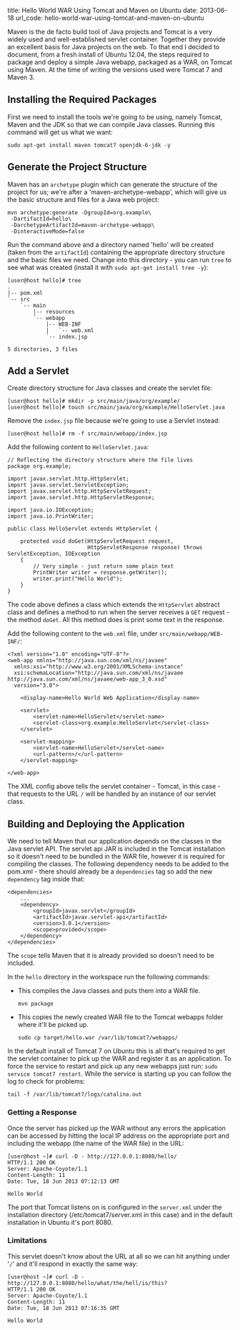 title: Hello World WAR Using Tomcat and Maven on Ubuntu
date: 2013-06-18
url_code: hello-world-war-using-tomcat-and-maven-on-ubuntu

Maven is the de facto build tool of Java projects and Tomcat is a very widely used and well-established servlet container. Together they provide an excellent basis for Java projects on the web. To that end I decided to document, from a fresh install of Ubuntu 12.04, the steps required to package and deploy a simple Java webapp, packaged as a WAR, on Tomcat using Maven. At the time of writing the versions used were Tomcat 7 and Maven 3.

## Installing the Required Packages

First we need to install the tools we're going to be using, namely Tomcat, Maven and the JDK so that we can compile Java classes. Running this command will get us what we want:

    sudo apt-get install maven tomcat7 openjdk-6-jdk -y

## Generate the Project Structure

Maven has an ```archetype``` plugin which can generate the structure of the project for us; we're after a 'maven-archetype-webapp', which will give us the basic structure and files for a Java web project:

    mvn archetype:generate -DgroupId=org.example\
     -DartifactId=hello\
     -DarchetypeArtifactId=maven-archetype-webapp\
     -DinteractiveMode=false

Run the command above and a directory named 'hello' will be created (taken from the ```artifactId```) containing the appropriate directory structure and the basic files we need. Change into this directory - you can run ```tree``` to see what was created (install it with ```sudo apt-get install tree -y```):

    [user@host hello]# tree
    .
    |-- pom.xml
    `-- src
        `-- main
            |-- resources
            `-- webapp
                |-- WEB-INF
                |   `-- web.xml
                `-- index.jsp

    5 directories, 3 files

## Add a Servlet

Create directory structure for Java classes and create the servlet file:

    [user@host hello]# mkdir -p src/main/java/org/example/
    [user@host hello]# touch src/main/java/org/example/HelloServlet.java

Remove the ```index.jsp``` file because we're going to use a Servlet instead:

    [user@host hello]# rm -f src/main/webapp/index.jsp

Add the following content to ```HelloServlet.java```:

    // Reflecting the directory structure where the file lives
    package org.example;

    import javax.servlet.http.HttpServlet;
    import javax.servlet.ServletException;
    import javax.servlet.http.HttpServletRequest;
    import javax.servlet.http.HttpServletResponse;

    import java.io.IOException;
    import java.io.PrintWriter;

    public class HelloServlet extends HttpServlet {

        protected void doGet(HttpServletRequest request,
                             HttpServletResponse response) throws ServletException, IOException
        {
            // Very simple - just return some plain text
            PrintWriter writer = response.getWriter();
            writer.print("Hello World");
        }
    }

The code above defines a class which extends the ```HttpServlet``` abstract class and defines a method to run when the server receives a ```GET``` request - the method ```doGet```. All this method does is print some text in the response.

Add the following content to the ```web.xml``` file, under ```src/main/webapp/WEB-INF/```:

    <?xml version="1.0" encoding="UTF-8"?>
    <web-app xmlns="http://java.sun.com/xml/ns/javaee"
      xmlns:xsi="http://www.w3.org/2001/XMLSchema-instance"
      xsi:schemaLocation="http://java.sun.com/xml/ns/javaee http://java.sun.com/xml/ns/javaee/web-app_3_0.xsd"
      version="3.0"> 

        <display-name>Hello World Web Application</display-name>

        <servlet>
            <servlet-name>HelloServlet</servlet-name>
            <servlet-class>org.example.HelloServlet</servlet-class>
        </servlet>

        <servlet-mapping>
            <servlet-name>HelloServlet</servlet-name>
            <url-pattern>/</url-pattern>
        </servlet-mapping>

    </web-app>

The XML config above tells the servlet container - Tomcat, in this case - that requests to the URL ```/``` will be handled by an instance of our servlet class.

## Building and Deploying the Application

We need to tell Maven that our application depends on the classes in the Java servlet API. The servlet api JAR is included in the Tomcat installation so it doesn't need to be bundled in the WAR file, however it is required for compiling the classes. The following dependency needs to be added to the pom.xml - there should already be a ```dependencies``` tag so add the new ```dependency``` tag inside that:

    <dependencies>
        ...
        <dependency>
            <groupId>javax.servlet</groupId>
            <artifactId>javax.servlet-api</artifactId>
            <version>3.0.1</version>
            <scope>provided</scope>
        </dependency>
    </dependencies>

The ```scope``` tells Maven that it is already provided so doesn't need to be included.

In the ```hello``` directory in the workspace run the following commands:

 - This compiles the Java classes and puts them into a WAR file.

    ```mvn package```

 - This copies the newly created WAR file to the Tomcat webapps folder where it'll be picked up.

    ```sudo cp target/hello.war /var/lib/tomcat7/webapps/```

In the default install of Tomcat 7 on Ubuntu this is all that's required to get the servlet container to pick up the WAR and register it as an application. To force the service to restart and pick up any new webapps just run: ```sudo service tomcat7 restart```. While the service is starting up you can follow the log to check for problems:

    tail -f /var/lib/tomcat7/logs/catalina.out

### Getting a Response

Once the server has picked up the WAR without any errors the application can be accessed by hitting the local IP address on the appropriate port and including the webapp (the name of the WAR file) in the URL:

    [user@host ~]# curl -D - http://127.0.0.1:8080/hello/
    HTTP/1.1 200 OK
    Server: Apache-Coyote/1.1
    Content-Length: 11
    Date: Tue, 18 Jun 2013 07:12:13 GMT

    Hello World

The port that Tomcat listens on is configured in the ```server.xml``` under the installation directory (/etc/tomcat7/server.xml in this case) and in the default installation in Ubuntu it's port 8080.

### Limitations

This servlet doesn't know about the URL at all so we can hit anything under '```/```' and it'll respond in exactly the same way:

    [user@host ~]# curl -D - http://127.0.0.1:8080/hello/what/the/hell/is/this?
    HTTP/1.1 200 OK
    Server: Apache-Coyote/1.1
    Content-Length: 11
    Date: Tue, 18 Jun 2013 07:16:35 GMT

    Hello World
